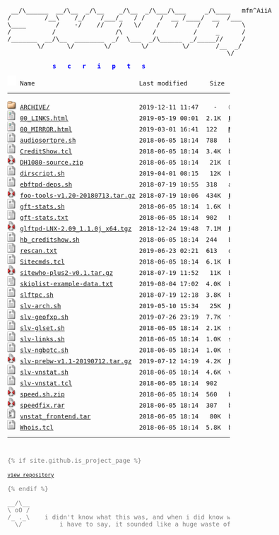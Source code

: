 <html>
  
<head>
  <link rel="shortcut icon" href="favicon.ico?v=2" type="image/x-icon" />
  <link rel="stylesheet" href="/assets/css/style.css" />
</head>
<body>
<div style="width: 600px; margin: 0 auto; margin-top: 20px;"><pre>
<!-- ``` -->
 __/\______  __/\__  _/\__    _/\__  _/\___/\___     _/\____   mfn^AiiA
/         /__\    /_/    /___/_   / /    /  __ /____/  __  /___
\____        /    -/    //    /   \/    /    /     /    /      \
/           /                /\        /          /     _      /
/_______  __/\__  ________  _/  \___  _/\______  _/_____//     /
        \/      \/        \/        \/         \/       /__  _/
                                                           \/
<!-- ``` --></pre></div>
<div style="width: 300px; margin:0 auto; margin-bottom: 10px; color: Blue">
<pre><b>s   c   r   i   p   t   s</b></pre></div>
<pre><img src="/assets/icons/blank.gif" alt="Icon "> Name                            Last modified      Size  Description<hr><img src="/assets/icons/folder.gif" alt="[DIR]"> <a href="ARCHIVE/">ARCHIVE/</a>                        2019-12-11 11:47    -   <font color='Gray'>OLD: archived scripts</font>
<img src="/assets/icons/layout.gif" alt="[TXT]"> <a href="00_LINKS.html">00_LINKS.html</a>                   2019-05-19 00:01  2.1K  <b><a href='00_LINKS.html'>LINKS</a></b> to other websites containing scripts etc
<img src="/assets/icons/layout.gif" alt="[TXT]"> <a href="00_MIRROR.html">00_MIRROR.html</a>                  2019-03-01 16:41  122   <b><a href='00_MIRROR.html'>MIRROR</a></b> of these files at github
<img src="/assets/icons/script.gif" alt="[TXT]"> <a href="audiosortpre.sh">audiosortpre.sh</a>                 2018-06-05 18:14  788   by slv - little wrapper cscript for audiosorting after pre
<img src="/assets/icons/script.gif" alt="[TXT]"> <a href="CreditShow.tcl">CreditShow.tcl</a>                  2018-06-05 18:14  3.4K  by <b>Holybull</b>, slv - !credits plugin for ngBot. uses hb_creditshow.sh
<img src="/assets/icons/compressed.gif" alt="[   ]"> <a href="DH1080-source.zip">DH1080-source.zip</a>               2018-06-05 18:14   21K  DH1080_tcl from fish.secure.la (mirror)
<img src="/assets/icons/script.gif" alt="[TXT]"> <a href="dirscript.sh">dirscript.sh</a>                    2019-04-01 08:15   12K  by <b>Jehsom</b>, slv - updated version of mp3 dirscript
<img src="/assets/icons/script.gif" alt="[TXT]"> <a href="ebftpd-deps.sh">ebftpd-deps.sh</a>                  2018-07-19 10:55  318   apt install pkgs for ebftpd
<img src="/assets/icons/compressed.gif" alt="[   ]"> <a href="foo-tools-v1.20-20180713.tar.gz">foo-tools-v1.20-20180713.tar.gz</a> 2018-07-19 10:06  434K  <a href='https://github.com/silv3rr/foo-tools'><b>LATEST:</b> git</a> | fixed/updated foo-tools, incl foopre+mp3genre (<b>tanesha</b>, <a href='https://github.com/silv3rr/foo-tools/graphs/contributors'>1</a>, <a href='https://github.com/glftpd/foo-tools/graphs/contributors'>2</a>)
<img src="/assets/icons/script.gif" alt="[TXT]"> <a href="gft-stats.sh">gft-stats.sh</a>                    2018-06-05 18:14  1.6K  by <b>gft</b> - custom wk/mn/alup stats, exclude users/groups
<img src="/assets/icons/text.gif" alt="[TXT]"> <a href="gft-stats.txt">gft-stats.txt</a>                   2018-06-05 18:14  902   by <b>gft</b> - goes with gft-stats.sh, add these to glftpd.conf
<img src="/assets/icons/compressed.gif" alt="[   ]"> <a href="glftpd-LNX-2.09_1.1.0j_x64.tgz">glftpd-LNX-2.09_1.1.0j_x64.tgz</a>  2018-12-24 19:48  7.1M  <a href='https://glftpd.io'><b>LATEST:</b></a> glftpd 2.09 linux x64 (mirror) | <a href='#' onClick="window.prompt('SHA512:', '84833593ecf032ae968e530b33a7a884d9da861f86440db36d04086322b27c2a71d63e3f618485fb366cc370d428e1bedc223ee52cf36c3a220358778861e717')">show sha512</a>
<img src="/assets/icons/script.gif" alt="[TXT]"> <a href="hb_creditshow.sh">hb_creditshow.sh</a>                2018-06-05 18:14  244   by <b>Holybull</b>, goes with CreditShow.tcl
<img src="/assets/icons/text.gif" alt="[TXT]"> <a href="rescan.txt">rescan.txt</a>                      2019-06-23 02:21  613   oneliners for pzs-ng rescan | <a href='rescan'>download rescan</a>
<img src="/assets/icons/script.gif" alt="[TXT]"> <a href="Sitecmds.tcl">Sitecmds.tcl</a>                    2018-06-05 18:14  6.1K  <b>by comp</b>, slv - !site plugin updated to work with ngBot
<img src="/assets/icons/compressed.gif" alt="[   ]"> <a href="sitewho-plus2-v0.1.tar.gz">sitewho-plus2-v0.1.tar.gz</a>       2018-07-19 11:52   11K  by slv - sitewho+2: modded version with user ip/geoip2 country in raw output
<img src="/assets/icons/text.gif" alt="[TXT]"> <a href="skiplist-example-data.txt">skiplist-example-data.txt</a>       2019-08-04 17:02  4.0K  by slv - skiplist-example-data - how to add skiplist to cbftp datafile
<img src="/assets/icons/script.gif" alt="[TXT]"> <a href="slftpc.sh">slftpc.sh</a>                       2018-07-19 12:18  3.8K  by slv - slftp-cleaner - keeps slFtp dir nice and clean, most useful in cron
<img src="/assets/icons/script.gif" alt="[TXT]"> <a href="slv-arch.sh">slv-arch.sh</a>                     2019-05-10 15:34   25K  <a href='https://github.com/silv3rr/slv-arch'><b>LATEST:</b> git</a> | archiver: moves releases, creates daydirs and tv/season dirs
<img src="/assets/icons/script.gif" alt="[TXT]"> <a href="slv-geofxp.sh">slv-geofxp.sh</a>                   2019-07-26 23:19  7.7K  fxpscript to allow/deny country code(s) using geoip2
<img src="/assets/icons/script.gif" alt="[TXT]"> <a href="slv-glset.sh">slv-glset.sh</a>                    2018-06-05 18:14  2.1K  sets gldir for files in bin/sources and sets maxdirlogsize
<img src="/assets/icons/script.gif" alt="[TXT]"> <a href="slv-links.sh">slv-links.sh</a>                    2018-06-05 18:14  1.0K  searches daydirs (0day/pda/mp3/mv) for matching dirs to create symlinks
<img src="/assets/icons/script.gif" alt="[TXT]"> <a href="slv-ngbotc.sh">slv-ngbotc.sh</a>                   2018-06-05 18:14  1.0K  small script to check ngBot changes, use before updating
<img src="/assets/icons/compressed.gif" alt="[   ]"> <a href="slv-prebw-v1.1-20190712.tar.gz">slv-prebw-v1.1-20190712.tar.gz</a>  2019-07-12 14:19  4.2K  <a href='https://github.com/silv3rr/slv-prebw'><b>LATEST:</b> git</a> | pzs-ng dZBot/ngbot plugin to show bw after pre
<img src="/assets/icons/script.gif" alt="[TXT]"> <a href="slv-vnstat.sh">slv-vnstat.sh</a>                   2018-06-05 18:14  4.6K  vnstat wrapper for multiple interfaces? i dont even...
<img src="/assets/icons/script.gif" alt="[TXT]"> <a href="slv-vnstat.tcl">slv-vnstat.tcl</a>                  2018-06-05 18:14  902   !vnstat trigger
<img src="/assets/icons/compressed.gif" alt="[   ]"> <a href="speed.sh.zip">speed.sh.zip</a>                    2018-06-05 18:14  560   by <b>Unknown</b> - speed.sh: tweak tcp settings (gbit), with backup
<img src="/assets/icons/compressed.gif" alt="[   ]"> <a href="speedfix.rar">speedfix.rar</a>                    2018-06-05 18:14  307   by <b>Unknown</b> - speedfix.nfo: uses lower buffer sizes than speed.sh, doesnt backup
<img src="/assets/icons/tar.gif" alt="[   ]"> <a href="vnstat_frontend.tar">vnstat_frontend.tar</a>             2018-06-05 18:14   80K  by <b>Nom</b> - use with http://humdi.net/vnstat
<img src="/assets/icons/script.gif" alt="[TXT]"> <a href="Whois.tcl">Whois.tcl</a>                       2018-06-05 18:14  5.8K  by <b>comp, E-Liquid</b>, slv - !whois plugin updated to work with ngBot
<hr></pre>
<pre><div style="color: Gray"><div id="lastUpdated" style="display:inline;"></div>
{% if site.github.is_project_page %}
<div class="footer mt-5 pt-3 text-right">
<a href="{{ site.github.repository_url }}" class="button"><small>view repository</small></a>
</div>
{% endif %}
<div style="width: 600px; margin:0 auto;">
__/\__  
\ oO /
/_ ._\    i didn't know what this was, and when i did know what it was,
  \/          i have to say, it sounded like a huge waste of time                           
</div><div style="width: 1200px; margin:0; text-align: right; color: DarkGray;">slv^2014</div></div></pre>
<!-- Matomo Image Tracker--><noscript>
<img src="https://stats.sscripts.ga/piwik/piwik.php?idsite=17&rec=1" style="border:0" alt="" />
</noscript><!-- End Matomo -->
</body></html>
